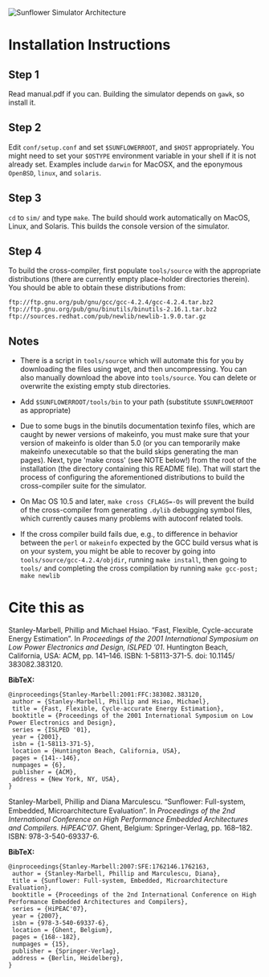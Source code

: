 ![Sunflower Simulator Architecture](http://sflr.org/images/arch.png)

Installation Instructions
=========================

Step 1
------
Read manual.pdf if you can. Building the simulator depends on `gawk`, so install it.

Step 2
------
Edit `conf/setup.conf` and set `$SUNFLOWERROOT`, and `$HOST` appropriately.  You might need to set your `$OSTYPE` environment variable in your shell if it is not already set.  Examples include `darwin` for MacOSX, and the eponymous `OpenBSD`, `linux`, and `solaris`.

Step 3
------
`cd` to `sim/` and type `make`. The build should work automatically on MacOS, Linux, and Solaris.  This builds the console version of the simulator.

Step 4
------
To build the cross-compiler, first populate `tools/source` with the appropriate distributions (there are currently empty place-holder directories therein). You should be able to obtain these distributions from:

	ftp://ftp.gnu.org/pub/gnu/gcc/gcc-4.2.4/gcc-4.2.4.tar.bz2
	ftp://ftp.gnu.org/pub/gnu/binutils/binutils-2.16.1.tar.bz2
	ftp://sources.redhat.com/pub/newlib/newlib-1.9.0.tar.gz

Notes
-----
+ There is a script in `tools/source` which will automate this for you by downloading the files using wget, and then uncompressing. You can also manually download the above into `tools/source`. You can delete or overwrite the existing empty stub directories.

+ Add `$SUNFLOWERROOT/tools/bin` to your path (substitute `$SUNFLOWERROOT` as appropriate)


+ Due to some bugs in the binutils documentation texinfo files, which are caught by newer versions of makeinfo, you must make sure that your version of makeinfo is older than 5.0 (or you can temporarily make makeinfo unexecutable so that the build skips generating the man pages). Next, type 'make cross' (see NOTE below!) from the root of the installation (the directory containing this README file). That will start the process of configuring the aforementioned distributions to build the cross-compiler suite for the simulator.

+ On Mac OS 10.5 and later, `make cross CFLAGS=-Os` will prevent the build of the cross-compiler from generating `.dylib` debugging symbol files, which currently causes many problems with autoconf related tools.

+ If the cross compiler build fails due, e.g., to difference in behavior between the `perl` or `makeinfo` expected by the GCC build versus what is on your system, you might be able to recover by going into `tools/source/gcc-4.2.4/objdir`, running `make install`, then going to `tools/` and completing the cross compilation by running `make gcc-post; make newlib`

# Cite this as
Stanley-Marbell, Phillip and Michael Hsiao. “Fast, Flexible, Cycle-accurate Energy Estimation”. In *Proceedings of the 2001 International Symposium on Low Power Electronics and Design, ISLPED ’01*. Huntington Beach, California, USA: ACM, pp. 141–146. ISBN: 1-58113-371-5. doi: 10.1145/ 383082.383120.

**BibTeX:**
````
@inproceedings{Stanley-Marbell:2001:FFC:383082.383120,
 author = {Stanley-Marbell, Phillip and Hsiao, Michael},
 title = {Fast, Flexible, Cycle-accurate Energy Estimation},
 booktitle = {Proceedings of the 2001 International Symposium on Low Power Electronics and Design},
 series = {ISLPED '01},
 year = {2001},
 isbn = {1-58113-371-5},
 location = {Huntington Beach, California, USA},
 pages = {141--146},
 numpages = {6},
 publisher = {ACM},
 address = {New York, NY, USA},
}
````

Stanley-Marbell, Phillip and Diana Marculescu. “Sunﬂower: Full-system, Embedded, Microarchitecture Evaluation”. In *Proceedings of the 2nd International Conference on High Performance Embedded Architectures and Compilers. HiPEAC’07*. Ghent, Belgium: Springer-Verlag, pp. 168–182. ISBN: 978-3-540-69337-6.

**BibTeX:**
````
@inproceedings{Stanley-Marbell:2007:SFE:1762146.1762163,
 author = {Stanley-Marbell, Phillip and Marculescu, Diana},
 title = {Sunflower: Full-system, Embedded, Microarchitecture Evaluation},
 booktitle = {Proceedings of the 2nd International Conference on High Performance Embedded Architectures and Compilers},
 series = {HiPEAC'07},
 year = {2007},
 isbn = {978-3-540-69337-6},
 location = {Ghent, Belgium},
 pages = {168--182},
 numpages = {15},
 publisher = {Springer-Verlag},
 address = {Berlin, Heidelberg},
}
````
